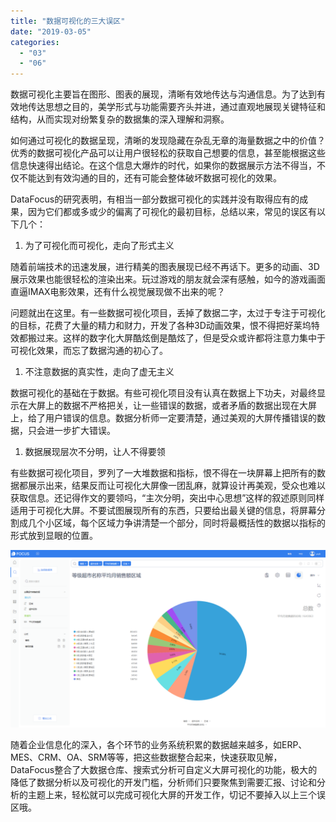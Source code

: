 ```yaml
---
title: "数据可视化的三大误区"
date: "2019-03-05"
categories: 
  - "03"
  - "06"
---
```


数据可视化主要旨在图形、图表的展现，清晰有效地传达与沟通信息。为了达到有效地传达思想之目的，美学形式与功能需要齐头并进，通过直观地展现关键特征和结构，从而实现对纷繁复杂的数据集的深入理解和洞察。

如何通过可视化的数据呈现，清晰的发现隐藏在杂乱无章的海量数据之中的价值？优秀的数据可视化产品可以让用户很轻松的获取自己想要的信息，甚至能根据这些信息快速得出结论。在这个信息大爆炸的时代，如果你的数据展示方法不得当，不仅不能达到有效沟通的目的，还有可能会整体破坏数据可视化的效果。

DataFocus的研究表明，有相当一部分数据可视化的实践并没有取得应有的成果，因为它们都或多或少的偏离了可视化的最初目标，总结以来，常见的误区有以下几个：

1. 为了可视化而可视化，走向了形式主义

随着前端技术的迅速发展，进行精美的图表展现已经不再话下。更多的动画、3D展示效果也能很轻松的渲染出来。玩过游戏的朋友就会深有感触，如今的游戏画面直逼IMAX电影效果，还有什么视觉展现做不出来的呢？

问题就出在这里。有一些数据可视化项目，丢掉了数据二字，太过于专注于可视化的目标，花费了大量的精力和财力，开发了各种3D动画效果，恨不得把好莱坞特效都搬过来。这样的数字化大屏酷炫倒是酷炫了，但是受众或许都将注意力集中于可视化效果，而忘了数据沟通的初心了。

1. 不注意数据的真实性，走向了虚无主义

数据可视化的基础在于数据。有些可视化项目没有认真在数据上下功夫，对最终显示在大屏上的数据不严格把关，让一些错误的数据，或者矛盾的数据出现在大屏上，给了用户错误的信息。数据分析师一定要清楚，通过美观的大屏传播错误的数据，只会进一步扩大错误。

1. 数据展现层次不分明，让人不得要领

有些数据可视化项目，罗列了一大堆数据和指标，恨不得在一块屏幕上把所有的数据都展示出来，结果反而让可视化大屏像一团乱麻，就算设计再美观，受众也难以获取信息。还记得作文的要领吗，“主次分明，突出中心思想”这样的叙述原则同样适用于可视化大屏。不要试图展现所有的东西，只要给出最关键的信息，将屏幕分割成几个小区域，每个区域力争讲清楚一个部分，同时将最概括性的数据以指标的形式放到显眼的位置。

![](images/word-image-60.png)

随着企业信息化的深入，各个环节的业务系统积累的数据越来越多，如ERP、MES、CRM、OA、SRM等等，把这些数据整合起来，快速获取见解，DataFocus整合了大数据仓库、搜索式分析可自定义大屏可视化的功能，极大的降低了数据分析以及可视化的开发门槛，分析师们只要聚焦到需要汇报、讨论和分析的主题上来，轻松就可以完成可视化大屏的开发工作，切记不要掉入以上三个误区哦。
